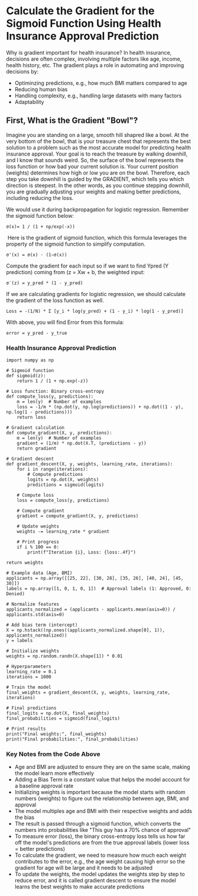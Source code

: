 # Calculate the Gradient for the Sigmoid Function Using Health Insurance Approval Prediction 

Why is gradient important for health insurance? In health insurance, decisions are often complex, involving multiple factors like age, income, health history, etc. The gradient plays a role in automating and improving decisions by:
* Optiminzing predictions, e.g., how much BMI matters compared to age
* Reducing human bias
* Handling complexity, e.g., handling large datasets with many factors
* Adaptability

## First, What is the Gradient "Bowl"?

Imagine you are standing on a large, smooth hill shapred like a bowl. At the very bottom of the bowl, that is your treasure chest that represents the best solution to a problem such as the most accurate model for predicting health insurance approval. Your goal is to reach the treasure by walking downhill, and I know that sounds weird. So, the surface of the bowl represents the loss function or how bad your current solution is. Your current position (weights) determines how high or low you are on the bowl. Therefore, each step you take downhill is guided by the GRADIENT, which tells you which direction is steepest. In the other words, as you continue stepping downhill, you are gradually adjusting your weights and making better predictions, including reducing the loss. 

We would use it during backpropagation for logistic regression. Remember the sigmoid function below: 

    σ(x)= 1 / (1 + np/exp(-x))
​
Here is the gradient of sigmoid function, which this formula leverages the property of the sigmoid function to simplify computation. 

    σ'(x) = σ(x) ⋅ (1−σ(x))

Compute the gradient for each input so if we want to find Ypred (Y prediction) coming from (z = Xw + b, the weighted input: 

    σ′(z) = y_pred * (1 - y_pred) 

If we are calculating gradients for logistic regression, we should calculate the gradient of the loss function as well. 

    Loss = -(1/N) * Σ [y_i * log(y_pred) + (1 - y_i) * log(1 - y_pred)]

With above, you will find Error from this formula:

    error = y_pred - y_true

### Health Insurance Approval Prediction 

    import numpy as np

    # Sigmoid function
    def sigmoid(z):
        return 1 / (1 + np.exp(-z))

    # Loss function: Binary cross-entropy
    def compute_loss(y, predictions):
        m = len(y)  # Number of examples
        loss = -1/m * (np.dot(y, np.log(predictions)) + np.dot((1 - y), np.log(1 - predictions)))
        return loss

    # Gradient calculation
    def compute_gradient(X, y, predictions):
        m = len(y)  # Number of examples
        gradient = (1/m) * np.dot(X.T, (predictions - y))
        return gradient

    # Gradient descent
    def gradient_descent(X, y, weights, learning_rate, iterations):
        for i in range(iterations):
            # Compute predictions
            logits = np.dot(X, weights)
            predictions = sigmoid(logits)

        # Compute loss
        loss = compute_loss(y, predictions)

        # Compute gradient
        gradient = compute_gradient(X, y, predictions)

        # Update weights
        weights -= learning_rate * gradient

        # Print progress
        if i % 100 == 0:
            print(f"Iteration {i}, Loss: {loss:.4f}")

    return weights

    # Example data (Age, BMI)
    applicants = np.array([[25, 22], [30, 28], [35, 26], [40, 24], [45, 30]])
    labels = np.array([1, 0, 1, 0, 1])  # Approval labels (1: Approved, 0: Denied)

    # Normalize features
    applicants_normalized = (applicants - applicants.mean(axis=0)) / applicants.std(axis=0)

    # Add bias term (intercept)
    X = np.hstack((np.ones((applicants_normalized.shape[0], 1)), applicants_normalized))
    y = labels

    # Initialize weights
    weights = np.random.randn(X.shape[1]) * 0.01

    # Hyperparameters
    learning_rate = 0.1
    iterations = 1000

    # Train the model
    final_weights = gradient_descent(X, y, weights, learning_rate, iterations)

    # Final predictions
    final_logits = np.dot(X, final_weights)
    final_probabilities = sigmoid(final_logits)

    # Print results
    print("Final weights:", final_weights)
    print("Final probabilities:", final_probabilities)

### Key Notes from the Code Above 

* Age and BMI are adjusted to ensure they are on the same scale, making the model learn more effectively
* Adding a Bias Term is a constant value that helps the model account for a baseline approval rate
* Initializing weights is important because the model starts with random numbers (weights) to figure out the relationship between age, BMI, and approval
* The model multiples age and BMI with their respective weights and adds the bias
* The result is passed through a sigmoid function, which converts the numbers into probabilities like "This guy has a 70% chance of approval"
* To measure error (loss), the binary cross-entropy loss tells us how far off the model's predictions are from the true approval labels (lower loss = better predictions)
* To calculate the gradient, we need to measure how much each weight contributes to the error, e.g., the age weight causing high error so the gradient for age will be large and it needs to be adjusted
* To update the weights, the model updates the weights step by step to reduce error, and it is called gradient descent to ensure the model learns the best weights to make accurate predictions
